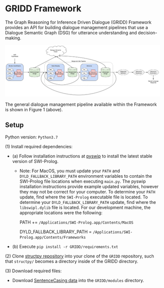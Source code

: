 # GRIDD Framework

The Graph Reasoning for Inference Driven Dialogue (GRIDD) Framework provides an API 
for building dialogue management pipelines that use a Dialogue Semantic Graph (DSG) for 
utterance understanding and decision-making.

![](docs/img/gridd_diagram.svg)

The general dialogue management pipeline available within the Framework 
is shown in Figure 1 (above).  

## Setup

Python version: `Python3.7`

(1) Install required dependencies:

* (a) Follow installation instructions at [pyswip](https://github.com/yuce/pyswip/blob/master/INSTALL.md) 
to install the latest stable version of SWI-Prolog.

    * Note: For MacOS, you must update your `PATH` and `DYLD_FALLBACK_LIBRARY_PATH` 
    environment variables to contain the SWI-Prolog file locations when executing `main.py`. 
    The pyswip installation instructions provide example updated variables, however they 
    may not be correct for your computer. 
    To determine your `PATH` update, find where the `SWI-Prolog` executable file is located.
    To determine your `DYLD_FALLBACK_LIBRARY_PATH` update, find where the `libswipl.dylib` file is located.
    For our development machine, the appropriate locations were the following:

        PATH += `/Applications/SWI-Prolog.app/Contents/MacOS`

        DYLD_FALLBACK_LIBRARY_PATH = `/Applications/SWI-Prolog.app/Contents/Frameworks`

* (b) Execute `pip install -r GRIDD/requirements.txt`


(2) Clone [structpy repository](https://github.com/jdfinch/structpy) into your clone of the `GRIDD` 
repository, such that `structpy/` becomes a directory inside of the GRIDD directory.

(3) Download required files:

* Download [SentenceCasing data](https://github.com/nreimers/truecaser/releases/download/v1.0/english_distributions.obj.zip)
into the `GRIDD/modules` directory.



